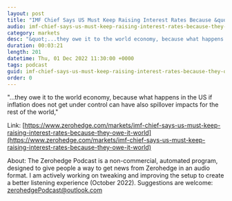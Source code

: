 ```yaml
---
layout: post
title: "IMF Chief Says US Must Keep Raising Interest Rates Because &quot;They Owe It&quot; To The World"
audio: imf-chief-says-us-must-keep-raising-interest-rates-because-they-owe-it-world-0
category: markets
desc: "&quot;...they owe it to the world economy, because what happens in the US if inflation does not get under control can have also spillover impacts for the rest of the world,&quot;"
duration: 00:03:21
length: 201
datetime: Thu, 01 Dec 2022 11:30:00 +0000
tags: podcast
guid: imf-chief-says-us-must-keep-raising-interest-rates-because-they-owe-it-world-0
order: 0
---
```

&quot;...they owe it to the world economy, because what happens in the US if inflation does not get under control can have also spillover impacts for the rest of the world,&quot;

Link: [https://www.zerohedge.com/markets/imf-chief-says-us-must-keep-raising-interest-rates-because-they-owe-it-world](https://www.zerohedge.com/markets/imf-chief-says-us-must-keep-raising-interest-rates-because-they-owe-it-world)

About: The Zerohedge Podcast is a non-commercial, automated program, designed to give people a way to get news from Zerohedge in an audio format.  I am actively working on tweaking and improving the setup to create a better listening experience (October 2022).  Suggestions are welcome: [zerohedgePodcast@outlook.com](mailto:zerohedgePodcast@outlook.com)
